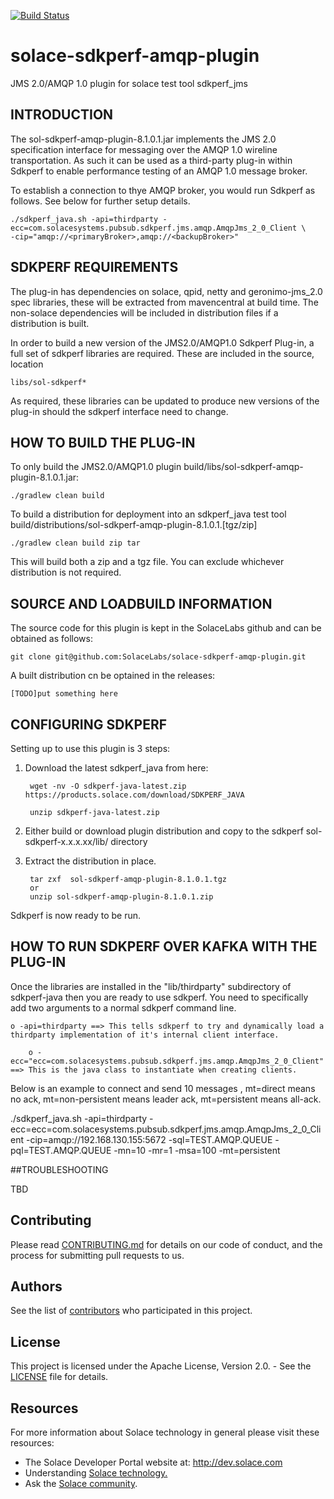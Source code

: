 [![Build Status](https://travis-ci.org/SolaceLabs/solace-sdkperf-amqp-plugin.svg?branch=master)](https://travis-ci.org/SolaceLabs/solace-sdkperf-amqp-plugin)

# solace-sdkperf-amqp-plugin
JMS 2.0/AMQP 1.0 plugin for solace test tool sdkperf_jms

## INTRODUCTION

The sol-sdkperf-amqp-plugin-8.1.0.1.jar implements the JMS 2.0 specification interface for messaging over the AMQP 1.0 wireline transportation. As such it can be used as a third-party plug-in within Sdkperf to enable performance testing of an AMQP 1.0 message broker.

To establish a connection to thye AMQP broker, you would run Sdkperf as follows. See below for further setup details.

    ./sdkperf_java.sh -api=thirdparty -ecc=com.solacesystems.pubsub.sdkperf.jms.amqp.AmqpJms_2_0_Client \                                -cip="amqp://<primaryBroker>,amqp://<backupBroker>"

## SDKPERF REQUIREMENTS

The  plug-in has dependencies on solace, qpid,  netty and  geronimo-jms_2.0 spec libraries, these will be extracted from mavencentral at build time. The non-solace dependencies will be included in distribution files if a distribution is built.

In order to build a new version of the JMS2.0/AMQP1.0 Sdkperf Plug-in, a full set of sdkperf libraries are required. These are included in the source, location

    libs/sol-sdkperf*

As required, these libraries can be updated to produce new versions of the plug-in should the sdkperf interface need to change.


## HOW TO BUILD THE PLUG-IN

To only build the JMS2.0/AMQP1.0 plugin build/libs/sol-sdkperf-amqp-plugin-8.1.0.1.jar: 

    ./gradlew clean build

To build a distribution for deployment into an sdkperf_java test tool build/distributions/sol-sdkperf-amqp-plugin-8.1.0.1.[tgz/zip]

    ./gradlew clean build zip tar

This will build both a zip and a tgz file.  You can exclude whichever distribution is not required.

## SOURCE AND LOADBUILD INFORMATION

The source code for this plugin is kept in the SolaceLabs github and can be obtained as follows:

    git clone git@github.com:SolaceLabs/solace-sdkperf-amqp-plugin.git

A built distribution cn be optained in the releases:

    [TODO]put something here


## CONFIGURING SDKPERF

Setting up to use this plugin is 3 steps:

1. Download the latest sdkperf_java from here:

        wget -nv -O sdkperf-java-latest.zip https://products.solace.com/download/SDKPERF_JAVA

        unzip sdkperf-java-latest.zip 

2. Either build or download plugin distribution and copy to the sdkperf sol-sdkperf-x.x.x.xx/lib/ directory

3. Extract the distribution in place. 

        tar zxf  sol-sdkperf-amqp-plugin-8.1.0.1.tgz
        or 
        unzip sol-sdkperf-amqp-plugin-8.1.0.1.zip

Sdkperf is now ready to be run.


## HOW TO RUN SDKPERF OVER KAFKA WITH THE PLUG-IN

Once the libraries are installed in the "lib/thirdparty" subdirectory of sdkperf-java then you are ready to use sdkperf. You need to specifically add two arguments to a normal sdkperf command line.

    o -api=thirdparty ==> This tells sdkperf to try and dynamically load a thirdparty implementation of it's internal client interface.

        o -ecc="ecc=com.solacesystems.pubsub.sdkperf.jms.amqp.AmqpJms_2_0_Client" ==> This is the java class to instantiate when creating clients.

Below is an example to connect and send 10 messages , mt=direct means no ack, mt=non-persistent means leader ack, mt=persistent means all-ack.

./sdkperf_java.sh  -api=thirdparty -ecc=ecc=com.solacesystems.pubsub.sdkperf.jms.amqp.AmqpJms_2_0_Client -cip=amqp://192.168.130.155:5672 -sql=TEST.AMQP.QUEUE -pql=TEST.AMQP.QUEUE -mn=10 -mr=1 -msa=100 -mt=persistent

##TROUBLESHOOTING

TBD

## Contributing

Please read [CONTRIBUTING.md](CONTRIBUTING.md) for details on our code of conduct, and the process for submitting pull requests to us.

## Authors

See the list of [contributors](../../graphs/contributors) who participated in this project.

## License

This project is licensed under the Apache License, Version 2.0. - See the [LICENSE](LICENSE) file for details.

## Resources

For more information about Solace technology in general please visit these resources:

- The Solace Developer Portal website at: http://dev.solace.com
- Understanding [Solace technology.](http://dev.solace.com/tech/)
- Ask the [Solace community](http://dev.solace.com/community/).